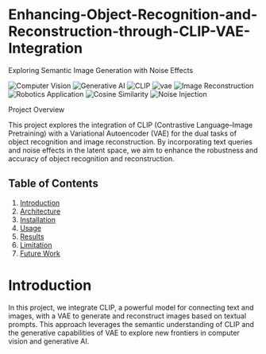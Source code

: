 # Enhancing-Object-Recognition-and-Reconstruction-through-CLIP-VAE-Integration
 Exploring Semantic Image Generation with Noise Effects
 
![Computer Vision](https://img.shields.io/badge/Computer%20Vision-blue)
![Generative AI](https://img.shields.io/badge/Generative%20AI-green)
![CLIP](https://img.shields.io/badge/CLIP-Contrastive%20Language%20Image%20Pretraining-orange)
![vae](https://img.shields.io/badge/VAE-Variational%20Auto%20Encoder-white)
![Image Reconstruction](https://img.shields.io/badge/Image%20Reconstruction-purple)
![Robotics Application](https://img.shields.io/badge/Robotics%20Application-black)
![Cosine Similarity](https://img.shields.io/badge/Cosine%20Similarity-grey)
![Noise Injection](https://img.shields.io/badge/Noise%20Injection-yellow)

Project Overview

This project explores the integration of CLIP (Contrastive Language–Image Pretraining) with a Variational Autoencoder (VAE) for the dual tasks of object recognition and image reconstruction. By incorporating text queries and noise effects in the latent space, we aim to enhance the robustness and accuracy of object recognition and reconstruction.

## Table of Contents
1. [Introduction](#introduction)
2. [Architecture](#architecture)
3. [Installation](#installation)
4. [Usage](#usage)
5. [Results](#results)
6. [Limitation](#introduction)
7. [Future Work](#introduction)
  
# Introduction

In this project, we integrate CLIP, a powerful model for connecting text and images, with a VAE to generate and reconstruct images based on textual prompts. This approach leverages the semantic understanding of CLIP and the generative capabilities of VAE to explore new frontiers in computer vision and generative AI.

